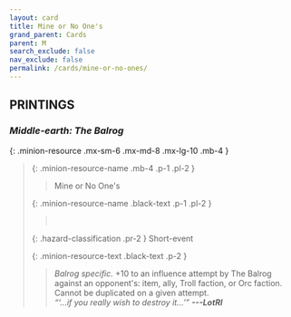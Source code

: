 ```yaml
---
layout: card
title: Mine or No One's
grand_parent: Cards
parent: M
search_exclude: false
nav_exclude: false
permalink: /cards/mine-or-no-ones/
---
```


## PRINTINGS


### _Middle-earth: The Balrog_

{: .minion-resource .mx-sm-6 .mx-md-8 .mx-lg-10 .mb-4 }
> {: .minion-resource-name .mb-4 .p-1 .pl-2 }
> > <div class="hazard-mp"></div>
> > <div class="card-name">Mine or No One's</div>
>
> {: .minion-resource-name .black-text .p-1 .pl-2 }
> > &nbsp;
>
> {: .hazard-classification .pr-2 }
> Short-event
>
> {: .minion-resource-text .black-text .p-2 }
> > _Balrog specific._ +10 to an influence attempt by The Balrog against an opponent's: item, ally, Troll faction, or Orc faction. Cannot be duplicated on a given attempt. <br>_“‘...if you really wish to destroy it...’”_ ***---&#65279;LotRI*** 
> 
